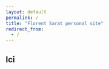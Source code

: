 ```yaml
---
layout: default
permalink: /
title: "Florent Sarat personal site"
redirect_from:
  - /
---
```


## Ici
